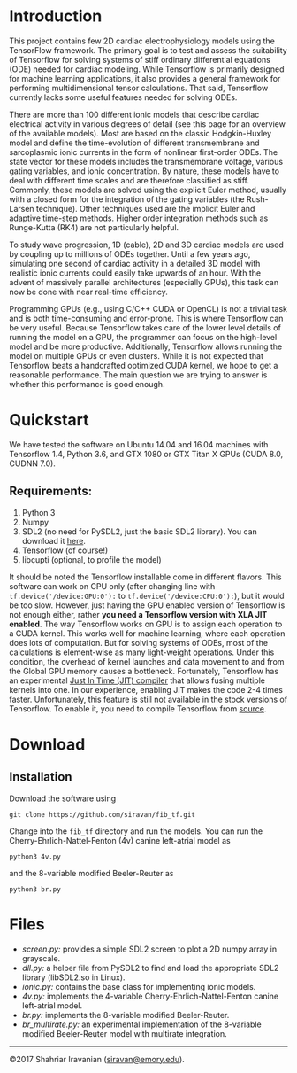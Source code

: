 # Introduction

This project contains few 2D cardiac electrophysiology models using the TensorFlow framework. The primary goal is to test and assess the suitability of Tensorflow for solving systems of stiff ordinary differential equations (ODE) needed for cardiac modeling. While Tensorflow is primarily designed for machine learning applications, it also provides a general framework for performing multidimensional tensor calculations. That said, Tensorflow currently lacks some useful features needed for solving ODEs.

There are more than 100 different ionic models that describe cardiac electrical activity in various degrees of detail (see this page for an overview of the available models). Most are based on the classic Hodgkin-Huxley model and define the time-evolution of different transmembrane and sarcoplasmic ionic currents in the form of nonlinear first-order ODEs. The state vector for these models includes the transmembrane voltage, various gating variables, and ionic concentration. By nature, these models have to deal with different time scales and are therefore classified as stiff. Commonly, these models are solved using the explicit Euler method, usually with a closed form for the integration of the gating variables (the Rush-Larsen technique). Other techniques used are the implicit Euler and adaptive time-step methods. Higher order integration methods such as Runge-Kutta (RK4) are not particularly helpful.

To study wave progression, 1D (cable), 2D and 3D cardiac models are used by coupling up to millions of ODEs together. Until a few years ago, simulating one second of cardiac activity in a detailed 3D model with realistic ionic currents could easily take upwards of an hour. With the advent of massively parallel architectures (especially GPUs), this task can now be done with near real-time efficiency.

Programming GPUs (e.g., using C/C++ CUDA or OpenCL) is not a trivial task and is both time-consuming and error-prone. This is where Tensorflow can be very useful. Because Tensorflow takes care of the lower level details of running the model on a GPU, the programmer can focus on the high-level model and be more productive. Additionally, Tensorflow allows running the model on multiple GPUs or even clusters. While it is not expected that Tensorflow beats a handcrafted optimized CUDA kernel, we hope to get a reasonable performance. The main question we are trying to answer is whether this performance is good enough.

# Quickstart

We have tested the software on Ubuntu 14.04 and 16.04 machines with Tensorflow 1.4, Python 3.6, and GTX 1080 or GTX Titan X GPUs (CUDA 8.0, CUDNN 7.0). 

## Requirements:

  1. Python 3
  2. Numpy
  3. SDL2 (no need for PySDL2, just the basic SDL2 library). You can download it [here](https://wiki.libsdl.org/Installation).
  4. Tensorflow (of course!)
  5. libcupti (optional, to profile the model)

It should be noted the Tensorflow installable come in different flavors. This software can work on CPU only (after changing line with `tf.device('/device:GPU:0'):` to `tf.device('/device:CPU:0'):`), but it would be too slow. However, just having the GPU enabled version of Tensorflow is not enough either, rather **you need a Tensorflow version with XLA JIT enabled**. The way Tensorflow works on GPU is to assign each operation to a CUDA kernel. This works well for machine learning, where each operation does lots of computation. But for solving systems of ODEs, most of the calculations is element-wise as many light-weight operations. Under this condition, the overhead of kernel launches and data movement to and from the Global GPU memory causes a bottleneck. Fortunately, Tensorflow has an experimental [Just In Time (JIT) compiler](https://www.tensorflow.org/performance/xla/jit) that allows fusing multiple kernels into one. In our experience, enabling JIT makes the code 2-4 times faster. Unfortunately, this feature is still not available in the stock versions of Tensorflow. To enable it, you need to compile Tensorflow from [source](https://www.tensorflow.org/install/install_sources).

# Download

## Installation

Download the software using

`git clone https://github.com/siravan/fib_tf.git`

Change into the `fib_tf` directory and run the models. You can run the Cherry-Ehrlich-Nattel-Fenton (4v) canine left-atrial model as

`python3 4v.py`

and the 8-variable modified Beeler-Reuter as

`python3 br.py`

# Files

- *screen.py:* provides a simple SDL2 screen to plot a 2D numpy array in grayscale.
- *dll.py:* a helper file from PySDL2 to find and load the appropriate SDL2 library (libSDL2.so in Linux).
- *ionic.py:* contains the base class for implementing ionic models. 
- *4v.py:* implements the 4-variable Cherry-Ehrlich-Nattel-Fenton canine left-atrial model.
- *br.py:* implements the 8-variable modified Beeler-Reuter.
- *br_multirate.py:* an experimental implementation of the 8-variable modified Beeler-Reuter model with multirate integration. 


---
©2017 Shahriar Iravanian (siravan@emory.edu). 


